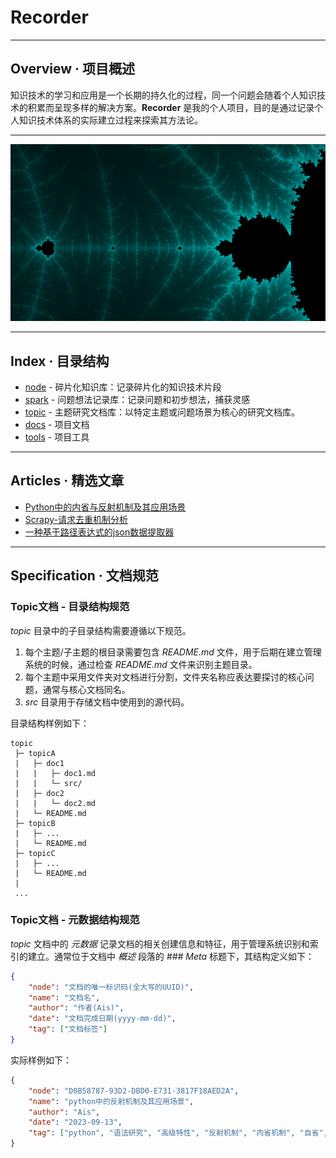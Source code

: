 # Recorder

--------------------------------------------------
## Overview · 项目概述

知识技术的学习和应用是一个长期的持久化的过程，同一个问题会随着个人知识技术的积累而呈现多样的解决方案。**Recorder** 是我的个人项目，目的是通过记录个人知识技术体系的实际建立过程来探索其方法论。

--------------------------------------------------
![MandelbrotSet](./docs/index.png)

--------------------------------------------------
## Index · 目录结构
* [node](./node/README.md) - 碎片化知识库：记录碎片化的知识技术片段
* [spark](./spark/README.md) - 问题想法记录库：记录问题和初步想法，捕获灵感
* [topic](./topic/README.md) - 主题研究文档库：以特定主题或问题场景为核心的研究文档库。
* [docs](./docs/) - 项目文档
* [tools](./tools/) - 项目工具

--------------------------------------------------
## Articles · 精选文章
* [Python中的内省与反射机制及其应用场景](./topic/Pythonic/Python中的内省与反射机制及其应用场景/Python中的内省与反射机制及其应用场景.md)
* [Scrapy-请求去重机制分析](./topic/Scrapy/Scrapy-请求去重机制分析/Scrapy-请求去重机制分析.md)
* [一种基于路径表达式的json数据提取器](./topic/Extractor/JsonPath/一种基于路径表达式的json数据提取器.md)

--------------------------------------------------
## Specification · 文档规范

### Topic文档 - 目录结构规范
*topic* 目录中的子目录结构需要遵循以下规范。
1. 每个主题/子主题的根目录需要包含 *README.md* 文件，用于后期在建立管理系统的时候，通过检查 *README.md* 文件来识别主题目录。
2. 每个主题中采用文件夹对文档进行分割，文件夹名称应表达要探讨的核心问题，通常与核心文档同名。
3. *src* 目录用于存储文档中使用到的源代码。

目录结构样例如下：
```
topic
 ├─ topicA
 |   ├─ doc1
 |   |   ├─ doc1.md
 |   |   └─ src/
 |   ├─ doc2
 |   |   └─ doc2.md
 |   └─ README.md
 ├─ topicB
 |   ├─ ...
 |   └─ README.md
 ├─ topicC
 |   ├─ ...
 |   └─ README.md
 |
 ...
```

### Topic文档 - 元数据结构规范
*topic* 文档中的 *元数据* 记录文档的相关创建信息和特征，用于管理系统识别和索引的建立。通常位于文档中 *概述* 段落的 *### Meta* 标题下，其结构定义如下：

```json
{
    "node": "文档的唯一标识码(全大写的UUID)",
    "name": "文档名",
    "author": "作者(Ais)",
    "date": "文档完成日期(yyyy-mm-dd)",
    "tag": ["文档标签"] 
}
```

实际样例如下：

```json
{
    "node": "D0B58787-93D2-DBD0-E731-3817F18AED2A",
    "name": "python中的反射机制及其应用场景",
    "author": "Ais",
    "date": "2023-09-13",
    "tag": ["python", "语法研究", "高级特性", "反射机制", "内省机制", "自省", "动态构建"]
}
```
